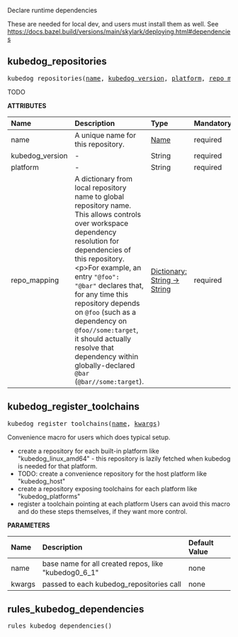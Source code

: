 <!-- Generated with Stardoc: http://skydoc.bazel.build -->

Declare runtime dependencies

These are needed for local dev, and users must install them as well.
See https://docs.bazel.build/versions/main/skylark/deploying.html#dependencies


<a id="#kubedog_repositories"></a>

## kubedog_repositories

<pre>
kubedog_repositories(<a href="#kubedog_repositories-name">name</a>, <a href="#kubedog_repositories-kubedog_version">kubedog_version</a>, <a href="#kubedog_repositories-platform">platform</a>, <a href="#kubedog_repositories-repo_mapping">repo_mapping</a>)
</pre>

TODO

**ATTRIBUTES**


| Name  | Description | Type | Mandatory | Default |
| :------------- | :------------- | :------------- | :------------- | :------------- |
| <a id="kubedog_repositories-name"></a>name |  A unique name for this repository.   | <a href="https://bazel.build/docs/build-ref.html#name">Name</a> | required |  |
| <a id="kubedog_repositories-kubedog_version"></a>kubedog_version |  -   | String | required |  |
| <a id="kubedog_repositories-platform"></a>platform |  -   | String | required |  |
| <a id="kubedog_repositories-repo_mapping"></a>repo_mapping |  A dictionary from local repository name to global repository name. This allows controls over workspace dependency resolution for dependencies of this repository.&lt;p&gt;For example, an entry <code>"@foo": "@bar"</code> declares that, for any time this repository depends on <code>@foo</code> (such as a dependency on <code>@foo//some:target</code>, it should actually resolve that dependency within globally-declared <code>@bar</code> (<code>@bar//some:target</code>).   | <a href="https://bazel.build/docs/skylark/lib/dict.html">Dictionary: String -> String</a> | required |  |


<a id="#kubedog_register_toolchains"></a>

## kubedog_register_toolchains

<pre>
kubedog_register_toolchains(<a href="#kubedog_register_toolchains-name">name</a>, <a href="#kubedog_register_toolchains-kwargs">kwargs</a>)
</pre>

Convenience macro for users which does typical setup.

- create a repository for each built-in platform like "kubedog_linux_amd64" -
  this repository is lazily fetched when kubedog is needed for that platform.
- TODO: create a convenience repository for the host platform like "kubedog_host"
- create a repository exposing toolchains for each platform like "kubedog_platforms"
- register a toolchain pointing at each platform
Users can avoid this macro and do these steps themselves, if they want more control.


**PARAMETERS**


| Name  | Description | Default Value |
| :------------- | :------------- | :------------- |
| <a id="kubedog_register_toolchains-name"></a>name |  base name for all created repos, like "kubedog0_6_1"   |  none |
| <a id="kubedog_register_toolchains-kwargs"></a>kwargs |  passed to each kubedog_repositories call   |  none |


<a id="#rules_kubedog_dependencies"></a>

## rules_kubedog_dependencies

<pre>
rules_kubedog_dependencies()
</pre>





